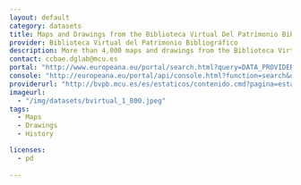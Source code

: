 ```yaml
---
layout: default
category: datasets
title: Maps and Drawings from the Biblioteca Virtual Del Patrimonio Bibliográfico
provider: Biblioteca Virtual del Patrimonio Bibliográfico
description: More than 4,000 maps and drawings from the Biblioteca Virtual del Patrimonio Bibliográfico. Spanish language.
contact: ccbae.dglab@mcu.es
portal: "http://www.europeana.eu/portal/search.html?query=DATA_PROVIDER:%22Biblioteca%20Virtual%20del%20Patrimonio%20Bibliogr%C3%A1fico%22&qf=TYPE:IMAGE" 
console: "http://europeana.eu/portal/api/console.html?function=search&query=DATA_PROVIDER:%22Biblioteca%20Virtual%20del%20Patrimonio%20Bibliogr%C3%A1fico%22&qf=TYPE:IMAGE"
providerurl: "http://bvpb.mcu.es/es/estaticos/contenido.cmd?pagina=estaticos/presentacion"
imageurl: 
  - "/img/datasets/bvirtual_1_800.jpeg"
tags:
  - Maps
  - Drawings
  - History

licenses:
  - pd  
      
---
```

